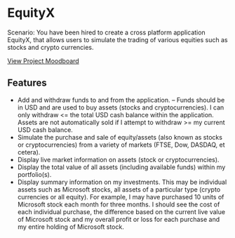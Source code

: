 # EquityX
Scenario: You have been hired to create a cross platform application EquityX, that allows users to simulate the trading of various equities such as stocks and crypto currencies.

<a href="https://app.milanote.com/1QPO9U1cH3lm5S?p=94AaYs0mzRj">View Project Moodboard</a>

<h2>Features</h2>
<ul><li>Add and withdraw funds to and from the application. – Funds should be in USD and
are used to buy assets (stocks and cryptocurrencies). I can only withdraw <= the total
USD cash balance within the application. Assets are not automatically sold if I
attempt to withdraw >= my current USD cash balance.</li><li>
Simulate the purchase and sale of equity/assets (also known as stocks or
cryptocurrencies) from a variety of markets (FTSE, Dow, DASDAQ, et cetera).</li><li>
Display live market information on assets (stock or cryptocurrencies).</li><li>
Display the total value of all assets (including available funds) within my
portfolio(s).</li><li>
Display summary information on my investments. This may be individual assets
such as Microsoft stocks, all assets of a particular type (crypto currencies or all
equity). For example, I may have purchased 10 units of Microsoft stock each month
for three months. I should see the cost of each individual purchase, the difference
based on the current live value of Microsoft stock and my overall profit or loss for
each purchase and my entire holding of Microsoft stock.</li></ul>
